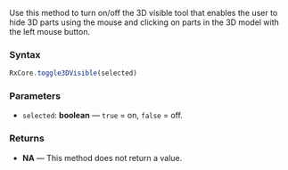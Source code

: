 Use this method to turn on/off the 3D visible tool that enables the user to hide 3D parts using the mouse and clicking on parts in the 3D model with the left mouse button.

### Syntax

```typescript
RxCore.toggle3DVisible(selected)
```

### Parameters

- `selected`: **boolean** — `true` = on, `false` = off.

### Returns

- **NA** — This method does not return a value.
